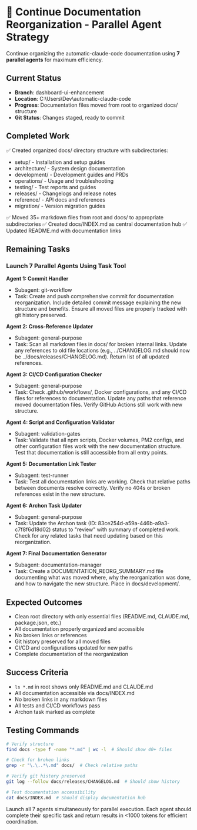 # 🚀 Continue Documentation Reorganization - Parallel Agent Strategy

Continue organizing the automatic-claude-code documentation using **7 parallel agents** for maximum efficiency.

## Current Status
- **Branch**: dashboard-ui-enhancement  
- **Location**: C:\Users\Dev\automatic-claude-code
- **Progress**: Documentation files moved from root to organized docs/ structure
- **Git Status**: Changes staged, ready to commit

## Completed Work
✅ Created organized docs/ directory structure with subdirectories:
- setup/ - Installation and setup guides
- architecture/ - System design documentation
- development/ - Development guides and PRDs
- operations/ - Usage and troubleshooting
- testing/ - Test reports and guides
- releases/ - Changelogs and release notes
- reference/ - API docs and references
- migration/ - Version migration guides

✅ Moved 35+ markdown files from root and docs/ to appropriate subdirectories
✅ Created docs/INDEX.md as central documentation hub
✅ Updated README.md with documentation links

## Remaining Tasks

### Launch 7 Parallel Agents Using Task Tool

**Agent 1: Commit Handler**
- Subagent: git-workflow
- Task: Create and push comprehensive commit for documentation reorganization. Include detailed commit message explaining the new structure and benefits. Ensure all moved files are properly tracked with git history preserved.

**Agent 2: Cross-Reference Updater**
- Subagent: general-purpose
- Task: Scan all markdown files in docs/ for broken internal links. Update any references to old file locations (e.g., ../CHANGELOG.md should now be ../docs/releases/CHANGELOG.md). Return list of all updated references.

**Agent 3: CI/CD Configuration Checker**
- Subagent: general-purpose
- Task: Check .github/workflows/, Docker configurations, and any CI/CD files for references to documentation. Update any paths that reference moved documentation files. Verify GitHub Actions still work with new structure.

**Agent 4: Script and Configuration Validator**
- Subagent: validation-gates
- Task: Validate that all npm scripts, Docker volumes, PM2 configs, and other configuration files work with the new documentation structure. Test that documentation is still accessible from all entry points.

**Agent 5: Documentation Link Tester**
- Subagent: test-runner
- Task: Test all documentation links are working. Check that relative paths between documents resolve correctly. Verify no 404s or broken references exist in the new structure.

**Agent 6: Archon Task Updater**
- Subagent: general-purpose
- Task: Update the Archon task (ID: 83ce254d-a59a-446b-a9a3-c7f8f6d18d02) status to "review" with summary of completed work. Check for any related tasks that need updating based on this reorganization.

**Agent 7: Final Documentation Generator**
- Subagent: documentation-manager
- Task: Create a DOCUMENTATION_REORG_SUMMARY.md file documenting what was moved where, why the reorganization was done, and how to navigate the new structure. Place in docs/development/.

## Expected Outcomes
- Clean root directory with only essential files (README.md, CLAUDE.md, package.json, etc.)
- All documentation properly organized and accessible
- No broken links or references
- Git history preserved for all moved files
- CI/CD and configurations updated for new paths
- Complete documentation of the reorganization

## Success Criteria
- `ls *.md` in root shows only README.md and CLAUDE.md
- All documentation accessible via docs/INDEX.md
- No broken links in any markdown files
- All tests and CI/CD workflows pass
- Archon task marked as complete

## Testing Commands
```bash
# Verify structure
find docs -type f -name "*.md" | wc -l  # Should show 40+ files

# Check for broken links
grep -r "\.\..*\.md" docs/  # Check relative paths

# Verify git history preserved
git log --follow docs/releases/CHANGELOG.md  # Should show history

# Test documentation accessibility
cat docs/INDEX.md  # Should display documentation hub
```

Launch all 7 agents simultaneously for parallel execution. Each agent should complete their specific task and return results in <1000 tokens for efficient coordination.